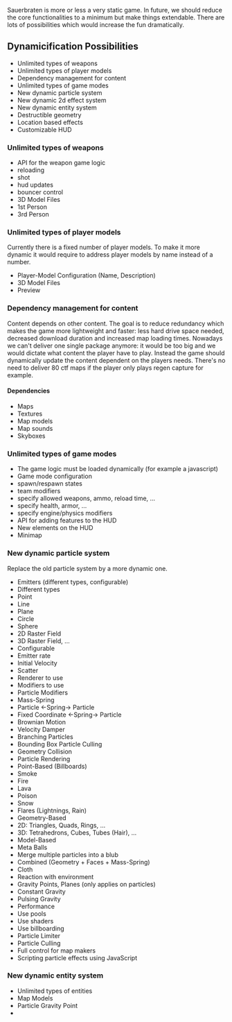 Sauerbraten is more or less a very static game. In future, we should reduce the core functionalities to a minimum but make things extendable. There are lots of possibilities which would increase the fun dramatically.

## Dynamicification Possibilities

* Unlimited types of weapons
* Unlimited types of player models
* Dependency management for content
* Unlimited types of game modes
* New dynamic particle system
* New dynamic 2d effect system
* New dynamic entity system
* Destructible geometry
* Location based effects
* Customizable HUD

### Unlimited types of weapons

* API for the weapon game logic
 * reloading
 * shot
 * hud updates
 * bouncer control
* 3D Model Files
 * 1st Person
 * 3rd Person

### Unlimited types of player models

Currently there is a fixed number of player models. To make it more dynamic it would require to address player models by name instead of a number.

* Player-Model Configuration (Name, Description)
* 3D Model Files
* Preview

### Dependency management for content

Content depends on other content. The goal is to reduce redundancy which makes the game more lightweight and faster: less hard drive space needed, decreased download duration and increased map loading times. Nowadays we can't deliver one single package anymore: it would be too big and we would dictate what content the player have to play. Instead the game should dynamically update the content dependent on the players needs. There's no need to deliver 80 ctf maps if the player only plays regen capture for example.

#### Dependencies

* Maps
 * Textures
 * Map models
 * Map sounds
 * Skyboxes

### Unlimited types of game modes

* The game logic must be loaded dynamically (for example a javascript)
* Game mode configuration
 * spawn/respawn states
  * team modifiers
  * specify allowed weapons, ammo, reload time, ...
  * specify health, armor, ...
 * specify engine/physics modifiers
* API for adding features to the HUD
 * New elements on the HUD
 * Minimap

### New dynamic particle system

Replace the old particle system by a more dynamic one.

* Emitters (different types, configurable)
 * Different types
  * Point
  * Line
  * Plane
  * Circle
  * Sphere
  * 2D Raster Field
  * 3D Raster Field, ...
 * Configurable
  * Emitter rate
  * Initial Velocity
  * Scatter
  * Renderer to use
  * Modifiers to use
* Particle Modifiers
 * Mass-Spring
  * Particle <-Spring-> Particle
  * Fixed Coordinate <-Spring-> Particle
 * Brownian Motion
 * Velocity Damper
 * Branching Particles
 * Bounding Box Particle Culling
 * Geometry Collision
* Particle Rendering
 * Point-Based (Billboards)
  * Smoke
  * Fire
  * Lava
  * Poison
  * Snow
  * Flares (Lightnings, Rain)
 * Geometry-Based
  * 2D: Triangles, Quads, Rings, ...
  * 3D: Tetrahedrons, Cubes, Tubes (Hair), ...
 * Model-Based
 * Meta Balls
  * Merge multiple particles into a blub
 * Combined (Geometry + Faces + Mass-Spring)
  * Cloth
* Reaction with environment
 * Gravity Points, Planes (only applies on particles)
  * Constant Gravity
  * Pulsing Gravity
* Performance
 * Use pools
 * Use shaders
 * Use billboarding
 * Particle Limiter
 * Particle Culling
* Full control for map makers
 * Scripting particle effects using JavaScript

### New dynamic entity system

* Unlimited types of entities
 * Map Models
 * Particle Gravity Point
* 